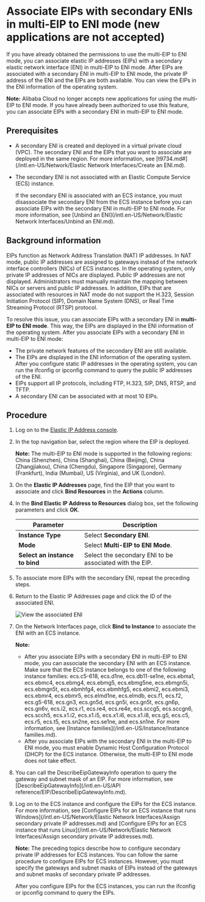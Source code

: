 # Associate EIPs with secondary ENIs in multi-EIP to ENI mode \(new applications are not accepted\)

If you have already obtained the permissions to use the multi-EIP to ENI mode, you can associate elastic IP addresses \(EIPs\) with a secondary elastic network interface \(ENI\) in multi-EIP to ENI mode. After EIPs are associated with a secondary ENI in multi-EIP to ENI mode, the private IP address of the ENI and the EIPs are both available. You can view the EIPs in the ENI information of the operating system.

**Note:** Alibaba Cloud no longer accepts new applications for using the multi-EIP to ENI mode. If you have already been authorized to use this feature, you can associate EIPs with a secondary ENI in multi-EIP to ENI mode.

## Prerequisites

-   A secondary ENI is created and deployed in a virtual private cloud \(VPC\). The secondary ENI and the EIPs that you want to associate are deployed in the same region. For more information, see [t9734.md\#](/intl.en-US/Network/Elastic Network Interfaces/Create an ENI.md).
-   The secondary ENI is not associated with an Elastic Compute Service \(ECS\) instance.

    If the secondary ENI is associated with an ECS instance, you must disassociate the secondary ENI from the ECS instance before you can associate EIPs with the secondary ENI in multi-EIP to ENI mode. For more information, see [Unbind an ENI](/intl.en-US/Network/Elastic Network Interfaces/Unbind an ENI.md).


## Background information

EIPs function as Network Address Translation \(NAT\) IP addresses. In NAT mode, public IP addresses are assigned to gateways instead of the network interface controllers \(NICs\) of ECS instances. In the operating system, only private IP addresses of NICs are displayed. Public IP addresses are not displayed. Administrators must manually maintain the mapping between NICs or servers and public IP addresses. In addition, EIPs that are associated with resources in NAT mode do not support the H.323, Session Initiation Protocol \(SIP\), Domain Name System \(DNS\), or Real Time Streaming Protocol \(RTSP\) protocol.

To resolve this issue, you can associate EIPs with a secondary ENI in **multi-EIP to ENI mode**. This way, the EIPs are displayed in the ENI information of the operating system. After you associate EIPs with a secondary ENI in multi-EIP to ENI mode:

-   The private network features of the secondary ENI are still available.
-   The EIPs are displayed in the ENI information of the operating system. After you configure static IP addresses in the operating system, you can run the ifconfig or ipconfig command to query the public IP addresses of the ENI.
-   EIPs support all IP protocols, including FTP, H.323, SIP, DNS, RTSP, and TFTP.
-   A secondary ENI can be associated with at most 10 EIPs.

## Procedure

1.  Log on to the [Elastic IP Address console](https://vpc.console.aliyun.com/eip).

2.  In the top navigation bar, select the region where the EIP is deployed.

    **Note:** The multi-EIP to ENI mode is supported in the following regions: China \(Shenzhen\), China \(Shanghai\), China \(Beijing\), China \(Zhangjiakou\), China \(Chengdu\), Singapore \(Singapore\), Germany \(Frankfurt\), India \(Mumbai\), US \(Virginia\), and UK \(London\).

3.  On the **Elastic IP Addresses** page, find the EIP that you want to associate and click **Bind Resources** in the **Actions** column.

4.  In the **Bind Elastic IP Address to Resources** dialog box, set the following parameters and click **OK**.

    |Parameter|Description|
    |---------|-----------|
    |**Instance Type**|Select **Secondary ENI**.|
    |**Mode**|Select **Multi-EIP to ENI Mode**.|
    |**Select an instance to bind**|Select the secondary ENI to be associated with the EIP.|

5.  To associate more EIPs with the secondary ENI, repeat the preceding steps.

6.  Return to the Elastic IP Addresses page and click the ID of the associated ENI.

    ![View the associated ENI](https://static-aliyun-doc.oss-accelerate.aliyuncs.com/assets/img/en-US/9059039951/p33382.png)

7.  On the Network Interfaces page, click **Bind to Instance** to associate the ENI with an ECS instance.

    **Note:**

    -   After you associate EIPs with a secondary ENI in multi-EIP to ENI mode, you can associate the secondary ENI with an ECS instance. Make sure that the ECS instance belongs to one of the following instance families: ecs.c5-618, ecs.d1ne, ecs.db11-se1ne, ecs.ebma1, ecs.ebmc4, ecs.ebmg4, ecs.ebmg5, ecs.ebmg5ne, ecs.ebmgn5i, ecs.ebmgn5t, ecs.ebmhfg4, ecs.ebmhfg5, ecs.ebmi2, ecs.ebmi3, ecs.ebmr4, ecs.ebmr5, ecs.elmd1ne, ecs.elmdb, ecs.f1, ecs.f2, ecs.g5-618, ecs.gn3, ecs.gn5d, ecs.gn5i, ecs.gn5t, ecs.gn6p, ecs.gn6v, ecs.i2, ecs.r1, ecs.re4, ecs.re4e, ecs.sccg5, ecs.sccgn6, ecs.scch5, ecs.x1.i2, ecs.x1.i5, ecs.x1.i6, ecs.x1.i8, ecs.g5, ecs.c5, ecs.r5, ecs.t5, ecs.sn2ne, ecs.se1ne, and ecs.sn1ne. For more information, see [Instance families](/intl.en-US/Instance/Instance families.md).
    -   After you associate EIPs with the secondary ENI in the multi-EIP to ENI mode, you must enable Dynamic Host Configuration Protocol \(DHCP\) for the ECS instance. Otherwise, the multi-EIP to ENI mode does not take effect.
8.  You can call the DescribeEipGatewayInfo operation to query the gateway and subnet mask of an EIP. For more information, see [DescribeEipGatewayInfo](/intl.en-US/API reference/EIP/DescribeEipGatewayInfo.md).

9.  Log on to the ECS instance and configure the EIPs for the ECS instance. For more information, see [Configure EIPs for an ECS instance that runs Windows](/intl.en-US/Network/Elastic Network Interfaces/Assign secondary private IP addresses.md) and [Configure EIPs for an ECS instance that runs Linux](/intl.en-US/Network/Elastic Network Interfaces/Assign secondary private IP addresses.md).

    **Note:** The preceding topics describe how to configure secondary private IP addresses for ECS instances. You can follow the same procedure to configure EIPs for ECS instances. However, you must specify the gateways and subnet masks of EIPs instead of the gateways and subnet masks of secondary private IP addresses.

    After you configure EIPs for the ECS instances, you can run the ifconfig or ipconfig command to query the EIPs.


